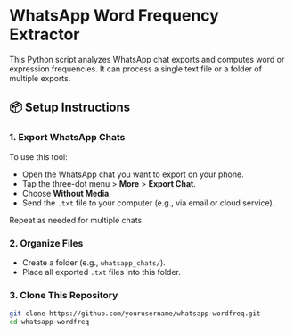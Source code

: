 # WhatsApp Word Frequency Extractor

This Python script analyzes WhatsApp chat exports and computes word or expression frequencies. It can process a single text file or a folder of multiple exports.

## 📦 Setup Instructions

### 1. Export WhatsApp Chats
To use this tool:
- Open the WhatsApp chat you want to export on your phone.
- Tap the three-dot menu > **More** > **Export Chat**.
- Choose **Without Media**.
- Send the `.txt` file to your computer (e.g., via email or cloud service).

Repeat as needed for multiple chats.

### 2. Organize Files
- Create a folder (e.g., `whatsapp_chats/`).
- Place all exported `.txt` files into this folder.

### 3. Clone This Repository
```bash
git clone https://github.com/yourusername/whatsapp-wordfreq.git
cd whatsapp-wordfreq
```
